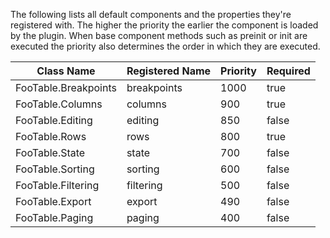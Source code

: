 The following lists all default components and the properties they're registered with. The higher the priority the earlier the component 
is loaded by the plugin. When base component methods such as preinit or init are executed the priority also determines the order in 
which they are executed.

| Class Name           | Registered Name | Priority | Required |
|----------------------|-----------------|----------|----------|
| FooTable.Breakpoints | breakpoints     |     1000 | true     |
| FooTable.Columns     | columns         |      900 | true     |
| FooTable.Editing     | editing         |      850 | false    |
| FooTable.Rows        | rows            |      800 | true     |
| FooTable.State       | state           |      700 | false    |
| FooTable.Sorting     | sorting         |      600 | false    |
| FooTable.Filtering   | filtering       |      500 | false    |
| FooTable.Export      | export          |      490 | false    |
| FooTable.Paging      | paging          |      400 | false    |
